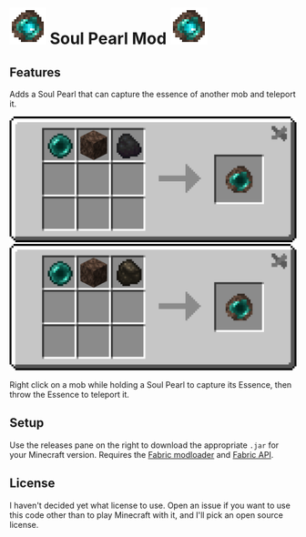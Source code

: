 # ![Essence Item animation](/src/main/resources/assets/soul_pearl/essence.gif) Soul Pearl Mod ![Essence Item animation](/src/main/resources/assets/soul_pearl/essence.gif)



## Features

Adds a Soul Pearl that can capture the essence of another mob and teleport it.

![Soul Pearl Coal Recipe](/src/main/resources/assets/soul_pearl/soul_pearl_recipe_coal.png)
![Soul Pearl Charcoal Recipe](/src/main/resources/assets/soul_pearl/soul_pearl_recipe_charcoal.png)

Right click on a mob while holding a Soul Pearl to capture its Essence, then throw the Essence to teleport it.

## Setup

Use the releases pane on the right to download the appropriate `.jar` for your Minecraft version. Requires the [Fabric modloader](https://fabricmc.net/) and [Fabric API](https://www.curseforge.com/minecraft/mc-mods/fabric-api).

## License

I haven't decided yet what license to use. Open an issue if you want to use this code other than to play Minecraft with it, and I'll pick an open source license.
